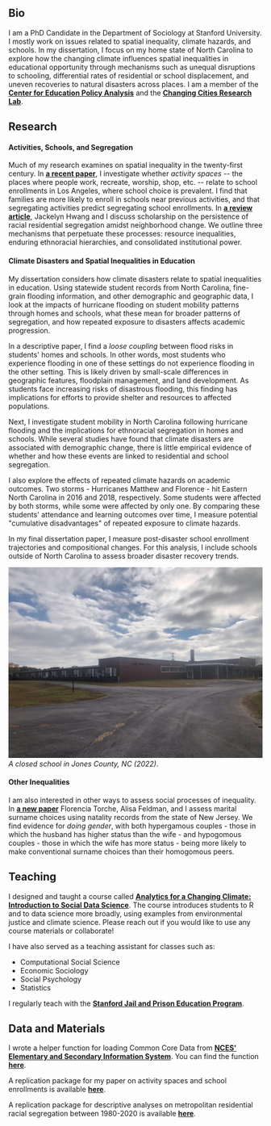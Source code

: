 ## Bio
I am a PhD Candidate in the Department of Sociology at Stanford University. I mostly work on issues related to spatial inequality, climate hazards, and schools. In my dissertation, I focus on my home state of North Carolina to explore how the changing climate influences spatial inequalities in educational opportunity through mechanisms such as unequal disruptions to schooling, differential rates of residential or school displacement, and uneven recoveries to natural disasters across places. I am a member of the [__Center for Education Policy Analysis__](https://cepa.stanford.edu/) and the [__Changing Cities Research Lab__](https://ccrl.stanford.edu/). 

## Research

#### Activities, Schools, and Segregation
 
Much of my research examines on spatial inequality in the twenty-first century. In [__a recent paper__](https://journals.sagepub.com/doi/10.1177/23780231251322006), I investigate whether _activity spaces_ -- the places where people work, recreate, worship, shop, etc. -- relate to school enrollments in Los Angeles, where school choice is prevalent. I find that families are more likely to enroll in schools near previous activities, and that segregating activities predict segregating school enrollments. In [__a review article__](https://www.annualreviews.org/content/journals/10.1146/annurev-soc-030420-014126), Jackelyn Hwang and I discuss scholarship on the persistence of racial residential segregation amidst neighborhood change. We outline three mechanisms that perpetuate these processes: resource inequalities, enduring ethnoracial hierarchies, and consolidated institutional power.

#### Climate Disasters and Spatial Inequalities in Education

My dissertation considers how climate disasters relate to spatial inequalities in education. Using statewide student records from North Carolina, fine-grain flooding information, and other demographic and geographic data, I look at the impacts of hurricane flooding on student mobility patterns through homes and schools, what these mean for broader patterns of segregation, and how repeated exposure to disasters affects academic progression.  

In a descriptive paper, I find a _loose coupling_ between flood risks in students' homes and schools. In other words, most students who experience flooding in one of these settings do not experience flooding in the other setting. This is likely driven by small-scale differences in geographic features, floodplain management, and land development. As students face increasing risks of disastrous flooding, this finding has implications for efforts to provide shelter and resources to affected populations. 

Next, I investigate student mobility in North Carolina following hurricane flooding and the implications for ethnoracial segregation in homes and schools. While several studies have found that climate disasters are associated with demographic change, there is little empirical evidence of whether and how these events are linked to residential and school segregation. 

I also explore the effects of repeated climate hazards on academic outcomes. Two storms - Hurricanes Matthew and Florence - hit Eastern North Carolina in 2016 and 2018, respectively. Some students were affected by both storms, while some were affected by only one. By comparing these students' attendance and learning outcomes over time, I measure potential "cumulative disadvantages" of repeated exposure to climate hazards.   

In my final dissertation paper, I measure post-disaster school enrollment trajectories and compositional changes. For this analysis, I include schools outside of North Carolina to assess broader disaster recovery trends. 

![Jones](jones.jpg)
_A closed school in Jones County, NC (2022)_.


#### Other Inequalities
I am also interested in other ways to assess social processes of inequality. In [__a new paper__](https://www.sciencedirect.com/science/article/abs/pii/S0276562425000514) Florencia Torche, Alisa Feldman, and I assess marital surname choices using natality records from the state of New Jersey. We find evidence for _doing gender_, with both hypergamous couples - those in which the husband has higher status than the wife - and hypogomous couples - those in which the wife has more status - being more likely to make conventional surname choices than their homogomous peers.  

## Teaching
I designed and taught a course called [__Analytics for a Changing Climate: Introduction to Social Data Science__](https://bookdown.org/tylermc/soc128d/). The course introduces students to R and to data science more broadly, using examples from environmental justice and climate science. Please reach out if you would like to use any course materials or collaborate!

I have also served as a teaching assistant for classes such as:
* Computational Social Science
* Economic Sociology
* Social Psychology
* Statistics

I regularly teach with the [__Stanford Jail and Prison Education Program__](https://sjpep.weebly.com/).

## Data and Materials

I wrote a helper function for loading Common Core Data from [__NCES' Elementary and Secondary Information System__](https://nces.ed.gov/ccd/elsi/). You can find the function [__here__](https://github.com/tylermcdaniel/tidy_elsi).

A replication package for my paper on activity spaces and school enrollments is available [__here__](https://purl.stanford.edu/sj315mc0440).

A replication package for descriptive analyses on metropolitan residential racial segregation between 1980-2020 is available [__here__](https://purl.stanford.edu/sy352sf3635).

